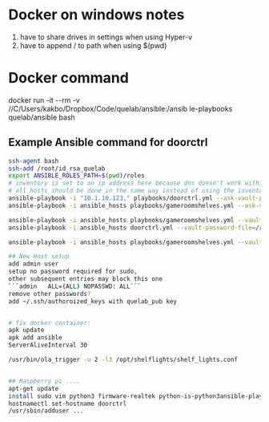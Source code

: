 # Docker on windows notes
1) have to share drives in settings when using Hyper-v
2) have to append / to path when using $(pwd)

# Docker command
docker run -it --rm -v //C/Users/kakbo/Dropbox/Code/quelab/ansible:/ansib
le-playbooks quelab/ansible bash

## Example Ansible command for doorctrl
```bash
ssh-agent bash
ssh-add /root/id_rsa_quelab
export ANSIBLE_ROLES_PATH=$(pwd)/roles
# inventory is set to an ip address here because dns doesn't work within quelab
# all hosts should be done in the same way instead of using the inventory file
ansible-playbook -i "10.1.10.123," playbooks/doorctrl.yml --ask-vault-pass
ansible-playbook -i ansible_hosts playbooks/gameroomshelves.yml --ask-vault-pass 

ansible-playbook -i ansible_hosts playbooks/gameroomshelves.yml --vault-password-file=/root/.vault_pass
ansible-playbook -i ansible_hosts doorctrl.yml --vault-password-file=/root/.vault_pass --check

ansible-playbook -i ansible_hosts playbooks/gameroomshelves.yml --vault-password-file=/root/.vault_pass --tags shelf_light

## New Host setup
add admin user
setup no password required for sudo,
other subsequent entries may block this one
```admin   ALL=(ALL) NOPASSWD: ALL```
remove other passwords?
add ~/.ssh/authoroized_keys with quelab_pub key


# fix docker container:
apk update
apk add ansible
ServerAliveInterval 30

/usr/bin/ola_trigger -u 2 -l3 /opt/shelflights/shelf_lights.conf


## Raspberry pi ....
apt-get update 
install sudo vim python3 firmware-realtek python-is-python3ansible-playbook -i ansible_hosts doorctrl.yml --vault-password-file=.vault_passh
hostnamectl set-hostname doorctrl
/usr/sbin/adduser ...
